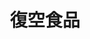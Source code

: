 ---
title: "復空食品"
description: "復空食品"
layout: shop
keywords:
  - 美食競賽
  - 台灣美食
  - 美食精選
datePublished: "2025-06-30"
dateModified: "2025-07-02"
city: "桃園市"
district: "大園區"
address: "337桃園市大園區三民路一段538號"
phone: "033936999"
geo: "25.094836150811577, 121.24959832408382"
google_map: "https://maps.app.goo.gl/KWNtgv1CFVoUrb2t9"
footinder: "https://footinder.com.tw/%e6%a1%83%e5%9c%92%e5%b8%82%e5%a4%a7%e5%9c%92%e5%8d%80/362217/"
official: "https://www.facebook.com/gifthut/"
award:
  - name: "台北國際牛肉麵節"
    year: "2024"
    entries:
      - group: "調理包組"
        cooking_style: "紅燒"
        rank: ""

---